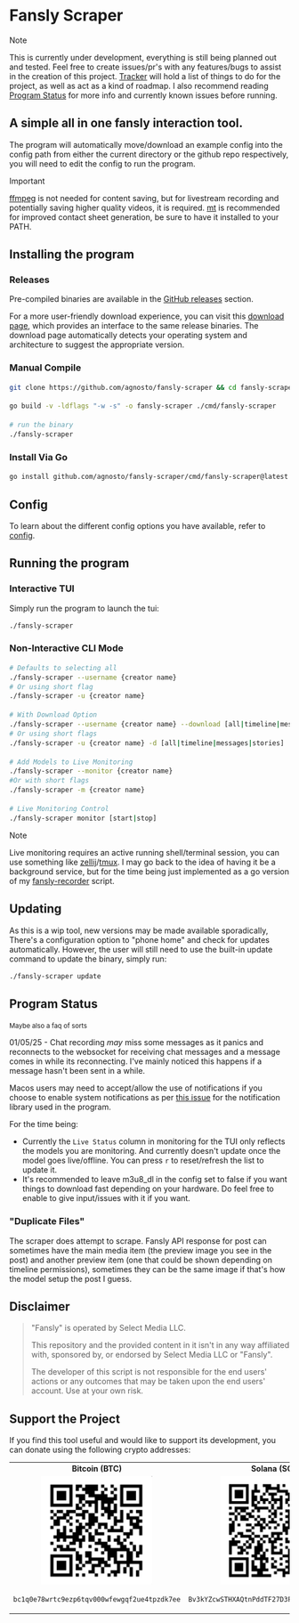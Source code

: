 # Fansly Scraper 

> [!NOTE] 
> This is currently under development, everything is still being planned out and tested. Feel free to create issues/pr's with any features/bugs to assist in the creation of this project.
> [Tracker](./TRACKER.md) will hold a list of things to do for the project, as well as act as a kind of roadmap.
> I also recommend reading [Program Status](https://github.com/agnosto/fansly-scraper?tab=readme-ov-file#program-status) for more info and currently known issues before running.


## A simple all in one fansly interaction tool.

The program will automatically move/download an example config into the config path from either the current directory or the github repo respectively, you will need to edit the config to run the program.

> [!IMPORTANT]
> [ffmpeg](https://ffmpeg.org/) is not needed for content saving, but for livestream recording and potentially saving higher quality videos, it is required.
> [mt](https://github.com/mutschler/mt) is recommended for improved contact sheet generation, be sure to have it installed to your PATH. 

## Installing the program

### Releases

Pre-compiled binaries are available in the [GitHub releases](https://github.com/agnosto/fansly-scraper/releases) section.

For a more user-friendly download experience, you can visit this [download page](https://agnosto.github.io/projects/fansly-scraper/), which provides an interface to the same release binaries. The download page automatically detects your operating system and architecture to suggest the appropriate version.

### Manual Compile

```bash
git clone https://github.com/agnosto/fansly-scraper && cd fansly-scraper 

go build -v -ldflags "-w -s" -o fansly-scraper ./cmd/fansly-scraper

# run the binary
./fansly-scraper
```

### Install Via Go

```bash
go install github.com/agnosto/fansly-scraper/cmd/fansly-scraper@latest
```

## Config

To learn about the different config options you have available, refer to [config](./config.md).

## Running the program 

### Interactive TUI 

Simply run the program to launch the tui:

```bash
./fansly-scraper
```

### Non-Interactive  CLI Mode 

```bash 
# Defaults to selecting all
./fansly-scraper --username {creator name} 
# Or using short flag 
./fansly-scraper -u {creator name}

# With Download Option 
./fansly-scraper --username {creator name} --download [all|timeline|messages|stories]
# Or using short flags
./fansly-scraper -u {creator name} -d [all|timeline|messages|stories]

# Add Models to Live Monitoring 
./fansly-scraper --monitor {creator name}
#Or with short flags
./fansly-scraper -m {creator name}

# Live Monitoring Control
./fansly-scraper monitor [start|stop]
```
> [!NOTE]
> Live monitoring requires an active running shell/terminal session, you can use something like [zellij](https://github.com/zellij-org/zellij)/[tmux](https://github.com/tmux/tmux/wiki). I may go back to the idea of having it be a background service, but for the time being just implemented as a go version of my [fansly-recorder](https://github.com/agnosto/fansly-recorder) script.


## Updating

As this is a wip tool, new versions may be made available sporadically, There's a configuration option to "phone home" and check for updates automatically. However, the user will still need to use the built-in update command to update the binary, simply run:

```bash
./fansly-scraper update
```


## Program Status

<small>Maybe also a faq of sorts</small>

01/05/25 - Chat recording *may* miss some messages as it panics and reconnects to the websocket for  receiving chat messages and a message comes in while its reconnecting. I've mainly noticed this happens if a message hasn't been sent in a while. 

Macos users may need to accept/allow the use of notifications if you choose to enable system notifications as per [this issue](https://github.com/gen2brain/beeep/issues/67#issuecomment-2646474049) for the notification library used in the program.

For the time being:
- Currently the `Live Status` column in monitoring for the TUI only reflects the models you are monitoring. And currently doesn't update once the model goes live/offline. You can press `r` to reset/refresh the list to update it.
- It's recommended to leave m3u8_dl in the config set to false if you want things to download fast depending on your hardware. Do feel free to enable to give input/issues with it if you want.

### "Duplicate Files"

The scraper does attempt to scrape. Fansly API response for post can sometimes have the main media item (the preview image you see in the post) and another preview item (one that could be shown depending on timeline permissions), sometimes they can be the same image if that's how the model setup the post I guess.


## Disclaimer

> "Fansly" is operated by Select Media LLC.
>
> This repository and the provided content in it isn't in any way affiliated with, sponsored by, or endorsed by Select Media LLC or "Fansly".
>
> The developer of this script is not responsible for the end users' actions or any outcomes that may be taken upon the end users' account. Use at your own risk.

## Support the Project

If you find this tool useful and would like to support its development, you can donate using the following crypto addresses:

<table>
  <tr>
    <td align="center"><strong>Bitcoin (BTC)</strong></td>
    <td align="center"><strong>Solana (SOL)</strong></td>
  </tr>
  <tr>
    <td align="center">
      <img src="./assets/btc_qr.png" alt="Bitcoin QR Code" width="200"/>
      <p><code>bc1q0e78wrtc9ezp6tqv000wfewgqf2ue4tpzdk7ee</code></p>
    </td>
    <td align="center">
      <img src="./assets/sol_qr.png" alt="Solana QR Code" width="200"/>
      <p><code>Bv3kYZcwSTHXAQtnPddTF27D3F6Gc29v2MfFLqmGF6Gf</code></p>
    </td>
  </tr>
</table>

